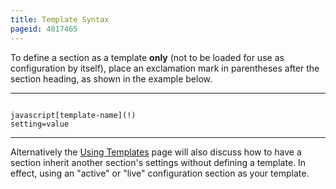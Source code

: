```yaml
---
title: Template Syntax
pageid: 4817465
---
```


To define a section as a template **only** (not to be loaded for use as configuration by itself), place an exclamation mark in parentheses after the section heading, as shown in the example below.




---

  
  


```

javascript[template-name](!)
setting=value

```



---


Alternatively the [Using Templates](/Using-Templates) page will also discuss how to have a section inherit another section's settings without defining a template. In effect, using an "active" or "live" configuration section as your template.

